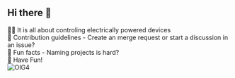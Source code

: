 ## Hi there 👋

🙋‍♀️ It is all about controling electrically powered devices <br>
🌈 Contribution guidelines - Create an merge request or start a discussion in an issue?<br>
🍿 Fun facts - Naming projects is hard?<br>
🧙 Have Fun!<br>
![OIG4](https://github.com/nornforge/.github/assets/6263439/7a38a683-90ba-4b39-bedb-3fda95143e17)
